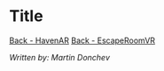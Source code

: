 # Title

[Back - HavenAR](https://github.com/Mar7inD/XDR1-AR-Project)
[Back - EscapeRoomVR](https://github.com/Mar7inD/XDR1-VR-Project)

_Written by: Martin Donchev_
